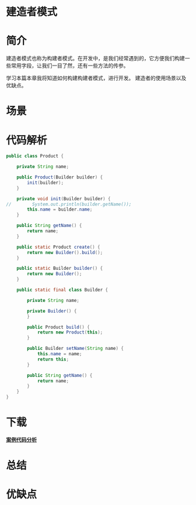 # 建造者模式

# 简介
建造者模式也称为构建者模式。在开发中，是我们经常遇到的，它方便我们构建一些常用字段，让我们一目了然，还有一些方法的传参。

学习本篇本章我将知道如何构建构建者模式，进行开发。
建造者的使用场景以及优缺点。

# 场景

# 代码解析

```java
public class Product {

    private String name;

    public Product(Builder builder) {
        init(builder);
    }

    private void init(Builder builder) {
//        System.out.println(builder.getName());
        this.name = builder.name;
    }

    public String getName() {
        return name;
    }

    public static Product create() {
        return new Builder().build();
    }

    public static Builder builder() {
        return new Builder();
    }

    public static final class Builder {

        private String name;

        private Builder() {
        }

        public Product build() {
            return new Product(this);
        }

        public Builder setName(String name) {
            this.name = name;
            return this;
        }

        public String getName() {
            return name;
        }
    }
}

```
# 下载
[**案例代码分析**](https://github.com/eirunye/Builder_Pattern)

# 总结

# 优缺点



